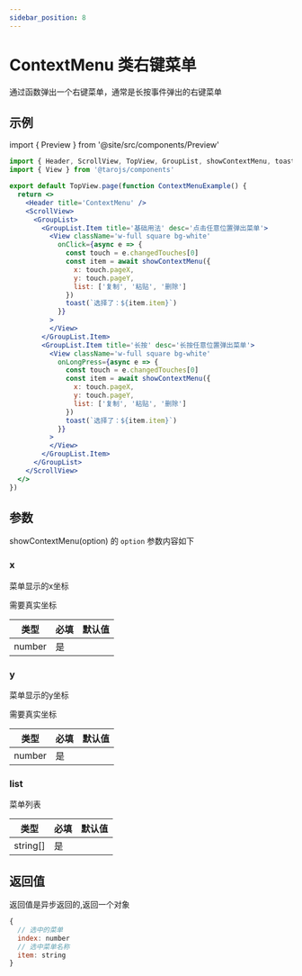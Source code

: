 ```yaml
---
sidebar_position: 8
---
```


# ContextMenu 类右键菜单

通过函数弹出一个右键菜单，通常是长按事件弹出的右键菜单

## 示例

import { Preview } from '@site/src/components/Preview'

<Preview name='ContextMenu' />

```jsx
import { Header, ScrollView, TopView, GroupList, showContextMenu, toast } from '@/duxuiExample'
import { View } from '@tarojs/components'

export default TopView.page(function ContextMenuExample() {
  return <>
    <Header title='ContextMenu' />
    <ScrollView>
      <GroupList>
        <GroupList.Item title='基础用法' desc='点击任意位置弹出菜单'>
          <View className='w-full square bg-white'
            onClick={async e => {
              const touch = e.changedTouches[0]
              const item = await showContextMenu({
                x: touch.pageX,
                y: touch.pageY,
                list: ['复制', '粘贴', '删除']
              })
              toast(`选择了：${item.item}`)
            }}
          >
          </View>
        </GroupList.Item>
        <GroupList.Item title='长按' desc='长按任意位置弹出菜单'>
          <View className='w-full square bg-white'
            onLongPress={async e => {
              const touch = e.changedTouches[0]
              const item = await showContextMenu({
                x: touch.pageX,
                y: touch.pageY,
                list: ['复制', '粘贴', '删除']
              })
              toast(`选择了：${item.item}`)
            }}
          >
          </View>
        </GroupList.Item>
      </GroupList>
    </ScrollView>
  </>
})
```

## 参数

showContextMenu(option) 的 `option` 参数内容如下

### x

菜单显示的x坐标

需要真实坐标

| 类型 | 必填 | 默认值 |
| ---- | -------- | ------- |
| number | 是 |  |

### y

菜单显示的y坐标

需要真实坐标

| 类型 | 必填 | 默认值 |
| ---- | -------- | ------- |
| number | 是 |  |

### list

菜单列表

| 类型 | 必填 | 默认值 |
| ---- | -------- | ------- |
| string[] | 是 |  |

## 返回值

返回值是异步返回的,返回一个对象


```js
{
  // 选中的菜单
  index: number
  // 选中菜单名称
  item: string
}
```